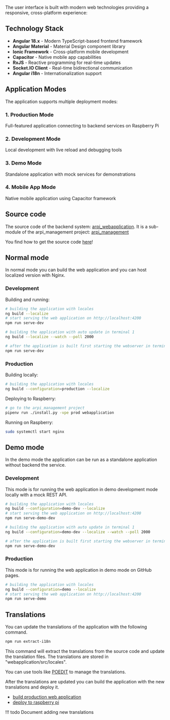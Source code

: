 The user interface is built with modern web technologies providing a responsive, cross-platform experience:

## Technology Stack

- **Angular 18.x** - Modern TypeScript-based frontend framework
- **Angular Material** - Material Design component library  
- **Ionic Framework** - Cross-platform mobile development
- **Capacitor** - Native mobile app capabilities
- **RxJS** - Reactive programming for real-time updates
- **Socket.IO Client** - Real-time bidirectional communication
- **Angular i18n** - Internationalization support

## Application Modes

The application supports multiple deployment modes:

### 1. Production Mode
Full-featured application connecting to backend services on Raspberry Pi

### 2. Development Mode  
Local development with live reload and debugging tools

### 3. Demo Mode
Standalone application with mock services for demonstrations

### 4. Mobile App Mode
Native mobile application using Capacitor framework

## Source code

The source code of the backend system: [arpi_webapplication](https://github.com/ArPIHomeSecurity/arpi_webapplication).
It is a sub-module of the arpi_management project: [arpi_management](https://github.com/ArPIHomeSecurity/arpi_management.git)

You find how to get the source code [here](index.md#getting-the-code)!

## Normal mode

In normal mode you can build the web application and you can host localized version with Nginx.

### Development

Building and running:
```bash
# building the application with locales
ng build --localize
# start serving the web application on http://localhost:4200
npm run serve-dev
```

```bash
# building the application with auto update in terminal 1
ng build --localize --watch --poll 2000

# after the application is built first starting the webserver in terminal 2
npm run serve-dev
```

### Production


Building locally:
```bash
# building the application with locales
ng build --configuration=production --localize
```

Deploying to Raspberry:
```bash
# go to the arpi_management project
pipenv run ./install.py -vpe prod webapplication
```

Running on Raspberry:
```bash
sudo systemctl start nginx
```

## Demo mode

In the demo mode the application can be run as a standalone application without backend the service.

### Development

This mode is for running the web application in demo development mode locally with
a mock REST API.

```bash
# building the application with locales
ng build --configuration=demo-dev --localize
# start serving the web application on http://localhost:4200
npm run serve-demo-dev
```

```bash
# building the application with auto update in terminal 1
ng build --configuration=demo-dev --localize --watch --poll 2000

# after the application is built first starting the webserver in terminal 2
npm run serve-demo-dev
```

### Production

This mode is for running the web application in demo mode on GitHub pages.

```bash
# building the application with locales
ng build --configuration=demo --localize
# start serving the web application on http://localhost:4200
npm run serve-demo
```

## Translations

You can update the translations of the application with the following command.

```bash
npm run extract-i18n
```

This command will extract the translations from the source code and update the translation files.
The translations are stored in "webapplication/src/locales".

You can use tools like [POEDIT](https://poedit.net/) to manage the translations.

After the translations are updated you can build the application with the new translations
and deploy it.

* [build production web application](#production_1)
* [deploy to raspberry pi](deployment.md#deploying-components)


!!! todo
    Document adding new translations
